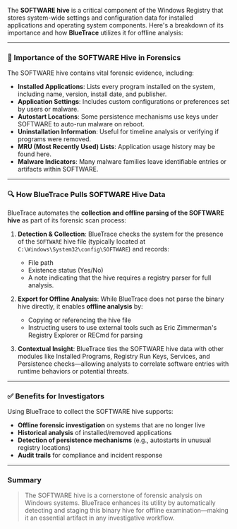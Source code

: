 The **SOFTWARE hive** is a critical component of the Windows Registry that stores system-wide settings and configuration data for installed applications and operating system components. Here's a breakdown of its importance and how **BlueTrace** utilizes it for offline analysis:

---

### 🔐 Importance of the SOFTWARE Hive in Forensics

The SOFTWARE hive contains vital forensic evidence, including:

* **Installed Applications**: Lists every program installed on the system, including name, version, install date, and publisher.
* **Application Settings**: Includes custom configurations or preferences set by users or malware.
* **Autostart Locations**: Some persistence mechanisms use keys under SOFTWARE to auto-run malware on reboot.
* **Uninstallation Information**: Useful for timeline analysis or verifying if programs were removed.
* **MRU (Most Recently Used) Lists**: Application usage history may be found here.
* **Malware Indicators**: Many malware families leave identifiable entries or artifacts within SOFTWARE.

---

### 🔍 How BlueTrace Pulls SOFTWARE Hive Data

BlueTrace automates the **collection and offline parsing of the SOFTWARE hive** as part of its forensic scan process:

1. **Detection & Collection**:
   BlueTrace checks the system for the presence of the `SOFTWARE` hive file (typically located at `C:\Windows\System32\config\SOFTWARE`) and records:

   * File path
   * Existence status (Yes/No)
   * A note indicating that the hive requires a registry parser for full analysis.

2. **Export for Offline Analysis**:
   While BlueTrace does not parse the binary hive directly, it enables **offline analysis** by:

   * Copying or referencing the hive file
   * Instructing users to use external tools such as Eric Zimmerman's Registry Explorer or RECmd for parsing

3. **Contextual Insight**:
   BlueTrace ties the SOFTWARE hive data with other modules like Installed Programs, Registry Run Keys, Services, and Persistence checks—allowing analysts to correlate software entries with runtime behaviors or potential threats.

---

### ✅ Benefits for Investigators

Using BlueTrace to collect the SOFTWARE hive supports:

* **Offline forensic investigation** on systems that are no longer live
* **Historical analysis** of installed/removed applications
* **Detection of persistence mechanisms** (e.g., autostarts in unusual registry locations)
* **Audit trails** for compliance and incident response

---

### Summary

> The SOFTWARE hive is a cornerstone of forensic analysis on Windows systems. BlueTrace enhances its utility by automatically detecting and staging this binary hive for offline examination—making it an essential artifact in any investigative workflow.
